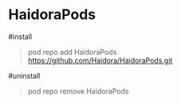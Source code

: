 HaidoraPods
===========
#install
> pod repo add HaidoraPods https://github.com/Haidora/HaidoraPods.git

#uninstall
> pod repo remove HaidoraPods